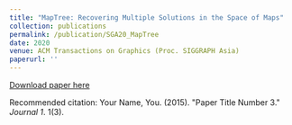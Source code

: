 ```yaml
---
title: "MapTree: Recovering Multiple Solutions in the Space of Maps"
collection: publications
permalink: /publication/SGA20_MapTree
date: 2020
venue: ACM Transactions on Graphics (Proc. SIGGRAPH Asia)
paperurl: ''
---
```



[Download paper here]()

Recommended citation: Your Name, You. (2015). "Paper Title Number 3." <i>Journal 1</i>. 1(3).